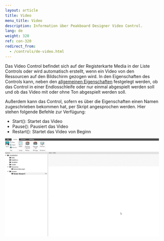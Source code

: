 ```yaml
---
layout: article
title: Video
menu_title: Video
description: Information über Peakboard Designer Video Control.
lang: de
weight: 320
ref: con-320
redirect_from:
  - /controls/de-video.html
---
```


Das Video Control befindet sich auf der Registerkarte Media in der Liste Controls oder wird automatisch erstellt, wenn ein Video von den Ressourcen auf den Bildschirm gezogen wird. 
In den Eigenschaften des Controls kann, neben den [allgemeinen Eigenschaften](/controls/de-allgemeine-eigenschaften.html) festgelegt werden, ob das Control in einer Endlosschleife oder nur einmal abgespielt werden soll und ob das Video mit oder ohne Ton abgespielt werden soll.

Außerdem kann das Control, sofern es über die Eigenschaften einen Namen zugeschrieben bekommen hat, per Skript angesprochen werden. Hier stehen folgende Befehle zur Verfügung:

* Start(): Startet das Video
* Pause(): Pausiert das Video
* Restart(): Startet das Video von Beginn

![image_1](/assets/images/Controls/Video/controls-video01.gif)